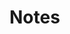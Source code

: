 # Notes
                                                                                                                                                                                                                                                                                                                                                                                                                                                                                                                                                                                                                                                                                                               

